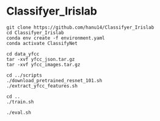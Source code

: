 # Classifyer_Irislab
```
git clone https://github.com/hanu14/Classifyer_Irislab
cd Classifyer_Irislab
conda env create -f environment.yaml
conda activate ClassifyNet
```

```
cd data_yfcc
tar -xvf yfcc_json.tar.gz
tar -xvf yfcc_images.tar.gz
```

```
cd ../scripts
./download_pretrained_resnet_101.sh
./extract_yfcc_features.sh
```

```
cd ..
./train.sh
```

```
./eval.sh
```
